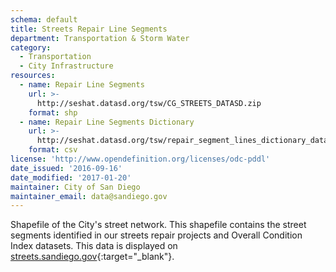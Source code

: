 ```yaml
---
schema: default
title: Streets Repair Line Segments
department: Transportation & Storm Water
category:
  - Transportation
  - City Infrastructure
resources:
  - name: Repair Line Segments
    url: >-
      http://seshat.datasd.org/tsw/CG_STREETS_DATASD.zip
    format: shp
  - name: Repair Line Segments Dictionary
    url: >-
      http://seshat.datasd.org/tsw/repair_segment_lines_dictionary_datasd.csv
    format: csv
license: 'http://www.opendefinition.org/licenses/odc-pddl'
date_issued: '2016-09-16'
date_modified: '2017-01-20'
maintainer: City of San Diego
maintainer_email: data@sandiego.gov
---
```

Shapefile of the City's street network. This shapefile contains the street
segments identified in our streets repair projects and Overall Condition Index datasets.
This data is displayed on
[streets.sandiego.gov](http://streets.sandiego.gov){:target="_blank"}.



